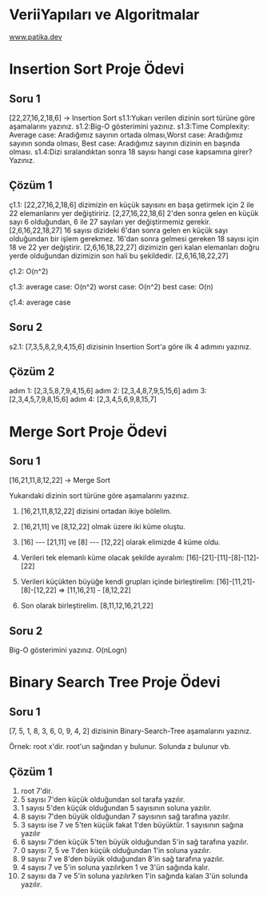 # VeriiYapıları ve Algoritmalar

www.patika.dev
 
# Insertion Sort Proje Ödevi

## Soru 1
[22,27,16,2,18,6] -> Insertion Sort
s1.1:Yukarı verilen dizinin sort türüne göre aşamalarını yazınız.
s1.2:Big-O gösterimini yazınız.
s1.3:Time Complexity: Average case: Aradığımız sayının ortada olması,Worst case: Aradığımız sayının sonda olması, Best case: Aradığımız sayının dizinin en başında olması.
s1.4:Dizi sıralandıktan sonra 18 sayısı hangi case kapsamına girer? Yazınız.

## Çözüm 1 
ç1.1:
[22,27,16,2,18,6]
dizimizin en küçük sayısını en başa getirmek için 2 ile 22 elemanlarını yer değiştiririz.
[2,27,16,22,18,6]
2'den sonra gelen en küçük sayı 6 olduğundan, 6 ile 27 sayıları yer değiştirmemiz gerekir.
[2,6,16,22,18,27]
16 sayısı dizideki 6'dan sonra gelen en küçük sayı olduğundan bir işlem gerekmez. 16'dan sonra gelmesi gereken 18 sayısı için 18 ve 22 yer değiştirir.
[2,6,16,18,22,27]
dizimizin geri kalan elemanları doğru yerde olduğundan dizimizin son hali bu şekildedir.
[2,6,16,18,22,27]

ç1.2: O(n^2)

ç1.3:
average case: O(n^2)
worst case: O(n^2)
best case: O(n)

ç1.4: average case

## Soru 2
s2.1: [7,3,5,8,2,9,4,15,6] dizisinin Insertion Sort'a göre ilk 4 adımını yazınız.

## Çözüm 2
adım 1:
[2,3,5,8,7,9,4,15,6]
adım 2:
[2,3,4,8,7,9,5,15,6]
adım 3:
[2,3,4,5,7,9,8,15,6]
adım 4:
[2,3,4,5,6,9,8,15,7]



# Merge Sort Proje Ödevi

## Soru 1
[16,21,11,8,12,22] -> Merge Sort

Yukarıdaki dizinin sort türüne göre aşamalarını yazınız.

1. [16,21,11,8,12,22] dizisini ortadan ikiye bölelim.

2. [16,21,11] ve [8,12,22] olmak üzere iki küme oluştu.

3. [16] --- [21,11] ve [8] --- [12,22] olarak elimizde 4 küme oldu.

4. Verileri tek elemanlı küme olacak şekilde ayıralım: [16]-[21]-[11]-[8]-[12]-[22]

5. Verileri küçükten büyüğe kendi grupları içinde birleştirelim: [16]-[11,21]-[8]-[12,22] => [11,16,21] - [8,12,22]

6. Son olarak birleştirelim. [8,11,12,16,21,22]

## Soru 2
Big-O gösterimini yazınız.
O(nLogn)



# Binary Search Tree Proje Ödevi

##  Soru 1
[7, 5, 1, 8, 3, 6, 0, 9, 4, 2] dizisinin Binary-Search-Tree aşamalarını yazınız.

Örnek: root x'dir. root'un sağından y bulunur. Solunda z bulunur vb.
## Çözüm 1
1. root 7'dir. 
2. 5 sayısı 7'den küçük olduğundan sol tarafa yazılır.
3. 1 sayısı 5'den küçük olduğundan 5 sayısının soluna yazılır.
4. 8 sayısı 7'den büyük olduğundan 7 sayısının sağ tarafına yazılır.
5. 3 sayısı ise 7 ve 5'ten küçük fakat 1'den büyüktür. 1 sayısının sağına yazılır
6. 6 sayısı 7'den küçük 5'ten büyük olduğundan 5'in sağ tarafına yazılır.
7. 0 sayısı 7, 5 ve 1'den küçük olduğundan 1'in soluna yazılır.
8. 9 sayısı 7 ve 8'den büyük olduğundan 8'in sağ tarafına yazılır.
9. 4 sayısı 7 ve 5'in soluna yazılırken 1 ve 3'ün sağında kalır.
10. 2 sayısı da 7 ve 5'in soluna yazılırken 1'in sağında kalan 3'ün solunda yazılır.

